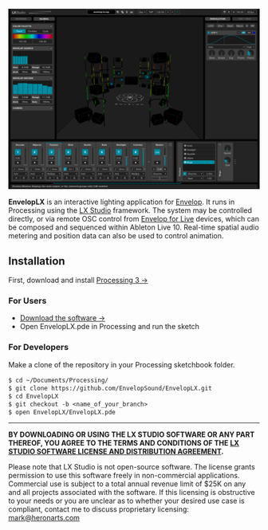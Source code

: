 ![EnvelopLX](media/enveloplx-screenshot.png)

**EnvelopLX** is an interactive lighting application for [Envelop](http://www.envelop.us/). It runs in Processing using the [LX Studio](https://github.com/heronarts/LXStudio) framework. The system may be controlled directly, or via remote OSC control from [Envelop for Live](https://github.com/EnvelopSound/EnvelopForLive) devices, which can be composed and sequenced within Ableton Live 10. Real-time spatial audio metering and position data can also be used to control animation.

## Installation

First, download and install [Processing 3 &rarr;](https://processing.org/download/?processing)

### For Users

- [Download the software &rarr;](https://github.com/EnvelopSound/EnvelopLX/archive/master.zip)
- Open EnvelopLX.pde in Processing and run the sketch

### For Developers

Make a clone of the repository in your Processing sketchbook folder.

```Shell
$ cd ~/Documents/Processing/
$ git clone https://github.com/EnvelopSound/EnvelopLX.git
$ cd EnvelopLX
$ git checkout -b <name_of_your_branch>
$ open EnvelopLX/EnvelopLX.pde
```

---

**BY DOWNLOADING OR USING THE LX STUDIO SOFTWARE OR ANY PART THEREOF, YOU AGREE TO THE TERMS AND CONDITIONS OF THE [LX STUDIO SOFTWARE LICENSE AND DISTRIBUTION AGREEMENT](http://lx.studio/license).**

Please note that LX Studio is not open-source software. The license grants permission to use this software freely in non-commercial applications. Commercial use is subject to a total annual revenue limit of $25K on any and all projects associated with the software. If this licensing is obstructive to your needs or you are unclear as to whether your desired use case is compliant, contact me to discuss proprietary licensing: mark@heronarts.com

